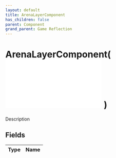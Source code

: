 ```yaml
---
layout: default
title: ArenaLayerComponent
has_children: false
parent: Component
grand_parent: Game Reflection
---
```

# ArenaLayerComponent( ![ RefCounterComponent ](/game-reflection/components/ref_counter_component.md) )
Description 

## Fields
| Type | Name |
|:-------------|:--------------|
